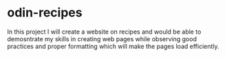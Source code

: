 # odin-recipes

In this project I will create a website on recipes and would be able to demosntrate my skills in creating web pages while observing good practices and proper formatting which will make the pages load efficiently.